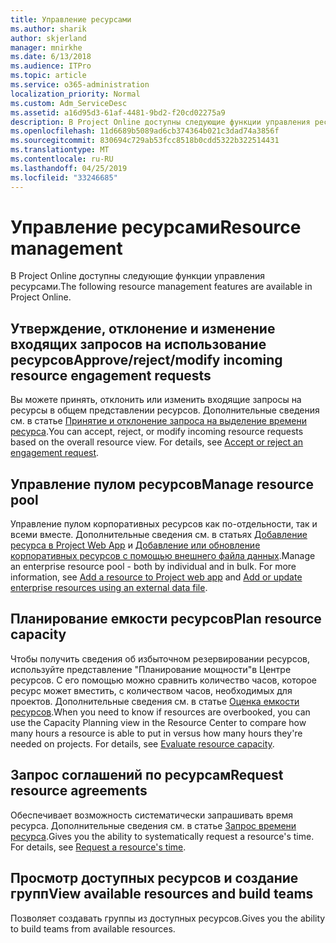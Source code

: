 ```yaml
---
title: Управление ресурсами
ms.author: sharik
author: skjerland
manager: mnirkhe
ms.date: 6/13/2018
ms.audience: ITPro
ms.topic: article
ms.service: o365-administration
localization_priority: Normal
ms.custom: Adm_ServiceDesc
ms.assetid: a16d95d3-61af-4481-9bd2-f20cd02275a9
description: В Project Online доступны следующие функции управления ресурсами.
ms.openlocfilehash: 11d6689b5089ad6cb374364b021c3dad74a3856f
ms.sourcegitcommit: 830694c729ab53fcc8518b0cdd5322b322514431
ms.translationtype: MT
ms.contentlocale: ru-RU
ms.lasthandoff: 04/25/2019
ms.locfileid: "33246685"
---
```

# <a name="resource-management"></a><span data-ttu-id="e6a7f-103">Управление ресурсами</span><span class="sxs-lookup"><span data-stu-id="e6a7f-103">Resource management</span></span>

<span data-ttu-id="e6a7f-104">В Project Online доступны следующие функции управления ресурсами.</span><span class="sxs-lookup"><span data-stu-id="e6a7f-104">The following resource management features are available in Project Online.</span></span>
  
## <a name="approverejectmodify-incoming-resource-engagement-requests"></a><span data-ttu-id="e6a7f-105">Утверждение, отклонение и изменение входящих запросов на использование ресурсов</span><span class="sxs-lookup"><span data-stu-id="e6a7f-105">Approve/reject/modify incoming resource engagement requests</span></span>
<span data-ttu-id="e6a7f-106"><a name="bkmk_ApproveRejectModify"> </a></span><span class="sxs-lookup"><span data-stu-id="e6a7f-106"></span></span>

<span data-ttu-id="e6a7f-p101">Вы можете принять, отклонить или изменить входящие запросы на ресурсы в общем представлении ресурсов. Дополнительные сведения см. в статье [Принятие и отклонение запроса на выделение времени ресурса](http://go.microsoft.com/fwlink/?LinkID=823659&amp;clcid=0x409).</span><span class="sxs-lookup"><span data-stu-id="e6a7f-p101">You can accept, reject, or modify incoming resource requests based on the overall resource view. For details, see [Accept or reject an engagement request](http://go.microsoft.com/fwlink/?LinkID=823659&amp;clcid=0x409).</span></span>
  
## <a name="manage-resource-pool"></a><span data-ttu-id="e6a7f-109">Управление пулом ресурсов</span><span class="sxs-lookup"><span data-stu-id="e6a7f-109">Manage resource pool</span></span>
<span data-ttu-id="e6a7f-110"><a name="bkmk_ManageResourcePool"> </a></span><span class="sxs-lookup"><span data-stu-id="e6a7f-110"></span></span>

<span data-ttu-id="e6a7f-p102">Управление пулом корпоративных ресурсов как по-отдельности, так и всеми вместе. Дополнительные сведения см. в статьях [Добавление ресурса в Project Web App](http://go.microsoft.com/fwlink/?LinkID=823660&amp;clcid=0x409) и [Добавление или обновление корпоративных ресурсов с помощью внешнего файла данных](http://go.microsoft.com/fwlink/?LinkID=823661&amp;clcid=0x409).</span><span class="sxs-lookup"><span data-stu-id="e6a7f-p102">Manage an enterprise resource pool - both by individual and in bulk. For more information, see [Add a resource to Project web app](http://go.microsoft.com/fwlink/?LinkID=823660&amp;clcid=0x409) and [Add or update enterprise resources using an external data file](http://go.microsoft.com/fwlink/?LinkID=823661&amp;clcid=0x409).</span></span>
  
## <a name="plan-resource-capacity"></a><span data-ttu-id="e6a7f-113">Планирование емкости ресурсов</span><span class="sxs-lookup"><span data-stu-id="e6a7f-113">Plan resource capacity</span></span>
<span data-ttu-id="e6a7f-114"><a name="bkmk_PlanResourceCapacity"> </a></span><span class="sxs-lookup"><span data-stu-id="e6a7f-114"></span></span>

<span data-ttu-id="e6a7f-p103">Чтобы получить сведения об избыточном резервировании ресурсов, используйте представление "Планирование мощности"в Центре ресурсов. С его помощью можно сравнить количество часов, которое ресурс может вместить, с количеством часов, необходимых для проектов. Дополнительные сведения см. в статье [Оценка емкости ресурсов](http://go.microsoft.com/fwlink/?LinkID=823662&amp;clcid=0x409).</span><span class="sxs-lookup"><span data-stu-id="e6a7f-p103">When you need to know if resources are overbooked, you can use the Capacity Planning view in the Resource Center to compare how many hours a resource is able to put in versus how many hours they're needed on projects. For details, see [Evaluate resource capacity](http://go.microsoft.com/fwlink/?LinkID=823662&amp;clcid=0x409).</span></span>
  
## <a name="request-resource-agreements"></a><span data-ttu-id="e6a7f-117">Запрос соглашений по ресурсам</span><span class="sxs-lookup"><span data-stu-id="e6a7f-117">Request resource agreements</span></span>
<span data-ttu-id="e6a7f-118"><a name="bkmk_RequestResourceAgreements"> </a></span><span class="sxs-lookup"><span data-stu-id="e6a7f-118"></span></span>

<span data-ttu-id="e6a7f-p104">Обеспечивает возможность систематически запрашивать время ресурса. Дополнительные сведения см. в статье [Запрос времени ресурса](http://go.microsoft.com/fwlink/?LinkID=823663&amp;clcid=0x409).</span><span class="sxs-lookup"><span data-stu-id="e6a7f-p104">Gives you the ability to systematically request a resource's time. For details, see [Request a resource's time](http://go.microsoft.com/fwlink/?LinkID=823663&amp;clcid=0x409).</span></span>
  
## <a name="view-available-resources-and-build-teams"></a><span data-ttu-id="e6a7f-121">Просмотр доступных ресурсов и создание групп</span><span class="sxs-lookup"><span data-stu-id="e6a7f-121">View available resources and build teams</span></span>
<span data-ttu-id="e6a7f-122"><a name="bkmk_ViewAvailableResources"> </a></span><span class="sxs-lookup"><span data-stu-id="e6a7f-122"></span></span>

<span data-ttu-id="e6a7f-123">Позволяет создавать группы из доступных ресурсов.</span><span class="sxs-lookup"><span data-stu-id="e6a7f-123">Gives you the ability to build teams from available resources.</span></span>
  

